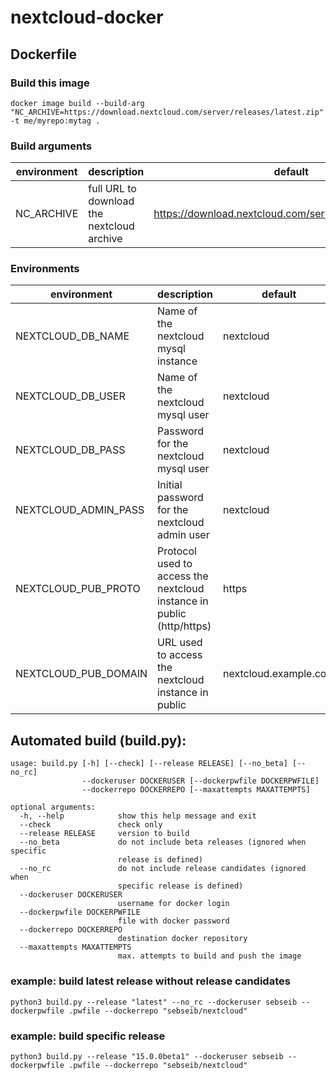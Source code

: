 # nextcloud-docker
## Dockerfile

### Build this image
~~~~ 
docker image build --build-arg "NC_ARCHIVE=https://download.nextcloud.com/server/releases/latest.zip" -t me/myrepo:mytag .
~~~~


### Build arguments
| environment | description | default |
|---|---|---|
| NC_ARCHIVE | full URL to download the nextcloud archive | https://download.nextcloud.com/server/releases/latest.zip |


### Environments
| environment | description | default |
|---|---|---|
| NEXTCLOUD_DB_NAME | Name of the nextcloud mysql instance | nextcloud |
| NEXTCLOUD_DB_USER | Name of the nextcloud mysql user | nextcloud |
| NEXTCLOUD_DB_PASS | Password for the nextcloud mysql user | nextcloud |
| NEXTCLOUD_ADMIN_PASS | Initial password for the nextcloud admin user | nextcloud |
| NEXTCLOUD_PUB_PROTO | Protocol used to access the nextcloud instance in public (http/https) | https |
| NEXTCLOUD_PUB_DOMAIN | URL used to access the nextcloud instance in public | nextcloud.example.com |


## Automated build (build.py):
~~~~
usage: build.py [-h] [--check] [--release RELEASE] [--no_beta] [--no_rc]
                --dockeruser DOCKERUSER [--dockerpwfile DOCKERPWFILE]
                --dockerrepo DOCKERREPO [--maxattempts MAXATTEMPTS]

optional arguments:
  -h, --help            show this help message and exit
  --check               check only
  --release RELEASE     version to build
  --no_beta             do not include beta releases (ignored when specific
                        release is defined)
  --no_rc               do not include release candidates (ignored when
                        specific release is defined)
  --dockeruser DOCKERUSER
                        username for docker login
  --dockerpwfile DOCKERPWFILE
                        file with docker password
  --dockerrepo DOCKERREPO
                        destination docker repository
  --maxattempts MAXATTEMPTS
                        max. attempts to build and push the image
~~~~


### example: build latest release without release candidates
~~~~ 
python3 build.py --release "latest" --no_rc --dockeruser sebseib --dockerpwfile .pwfile --dockerrepo "sebseib/nextcloud" 
~~~~


### example: build specific release
~~~~ 
python3 build.py --release "15.0.0beta1" --dockeruser sebseib --dockerpwfile .pwfile --dockerrepo "sebseib/nextcloud" 
~~~~
